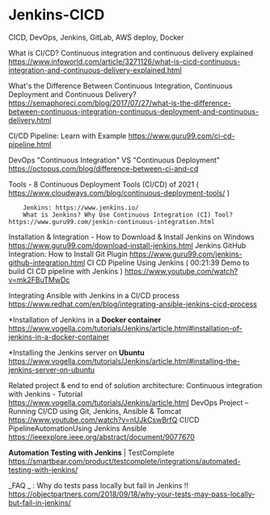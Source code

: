 # Jenkins-CICD
CICD, DevOps, Jenkins, GitLab, AWS deploy, Docker

What is CI/CD? Continuous integration and continuous delivery explained
https://www.infoworld.com/article/3271126/what-is-cicd-continuous-integration-and-continuous-delivery-explained.html 

What's the Difference Between Continuous Integration, Continuous Deployment and Continuous Delivery? 
https://semaphoreci.com/blog/2017/07/27/what-is-the-difference-between-continuous-integration-continuous-deployment-and-continuous-delivery.html 

CI/CD Pipeline: Learn with Example https://www.guru99.com/ci-cd-pipeline.html

DevOps "Continuous Integration" VS "Continuous Deployment"
https://octopus.com/blog/difference-between-ci-and-cd

Tools - 8 Continuous Deployment Tools (CI/CD) of 2021 ( https://www.cloudways.com/blog/continuous-deployment-tools/ )

		Jenkins: https://www.jenkins.io/
		What is Jenkins? Why Use Continuous Integration (CI) Tool?  https://www.guru99.com/jenkin-continuous-integration.html

Installation & Integration - 
															How to Download & Install Jenkins on Windows https://www.guru99.com/download-install-jenkins.html 
															Jenkins GitHub Integration: How to Install Git Plugin https://www.guru99.com/jenkins-github-integration.html
															CI CD Pipeline Using Jenkins ( 00:21:39 Demo to build CI CD pipeline with Jenkins )  https://www.youtube.com/watch?v=mk2FBuTMwDc
															
Integrating Ansible with Jenkins in a CI/CD process	https://www.redhat.com/en/blog/integrating-ansible-jenkins-cicd-process														
															
*Installation of Jenkins in a **Docker container** https://www.vogella.com/tutorials/Jenkins/article.html#installation-of-jenkins-in-a-docker-container

*Installing the Jenkins server on **Ubuntu** https://www.vogella.com/tutorials/Jenkins/article.html#installing-the-jenkins-server-on-ubuntu


Related project & end to end of solution architecture: 
																												Continuous integration with Jenkins - Tutorial https://www.vogella.com/tutorials/Jenkins/article.html
																												DevOps Project – Running CI/CD using Git, Jenkins, Ansible & Tomcat https://www.youtube.com/watch?v=nUJkCswBrfQ
																												CI/CD PipelineAutomationUsing Jenkins Ansible https://ieeexplore.ieee.org/abstract/document/9077670
				
 **Automation Testing with Jenkins** | TestComplete https://smartbear.com/product/testcomplete/integrations/automated-testing-with-jenkins/


_FAQ	_ : Why do tests pass locally but fail in Jenkins !! https://objectpartners.com/2018/09/18/why-your-tests-may-pass-locally-but-fail-in-jenkins/																											
																												
																												
																												
																												
																												
																												
																												
																												
																												
																												
																												
																												
																				
																											
